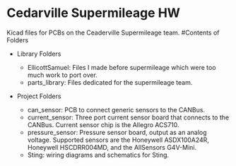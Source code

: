 # Cedarville Supermileage HW
Kicad files for PCBs on the Ceaderville Supermileage team. 
#Contents of Folders
* Library Folders
    * EllicottSamuel: Files I made before supermileage which were too much work to port over.
    *  parts_library: Files dedicated for the supermileage team.

* Project Folders
    * can_sensor: PCB to connect generic sensors to the CANBus.
    * current_sensor: Three port current sensor board that connects to the CANBus. 
	Current sensor chip is the Allegro ACS710.
    * pressure_sensor: Pressure sensor board, output as an analog voltage. 
	Supported sensors are the Honeywell ASDX100A24R, Honeywell HSCDRR004MD, and the
	AllSensors G4V-Mini.
    * Sting: wiring diagrams and schematics for Sting.